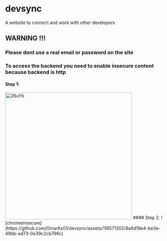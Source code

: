 # devsync  
A website to connect and work with other developers  
## WARNING !!!  
### Please dont use a real email or password on the site
### To access the backend you need to enable insecure content because backend is http  
#### Step 1:  
<img width="406" alt="26uYb" src="https://github.com/OmarAz01/devsync/assets/118571302/2be98c46-8289-45ee-9e2a-f75198f705eb">  
#### Step 2:  
![chromeinsecure](https://github.com/OmarAz01/devsync/assets/118571302/8a6d19e4-be3e-49bb-ad73-0e39c2cb796c)  
